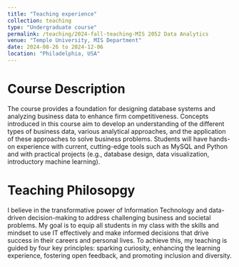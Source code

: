 ```yaml
---
title: "Teaching experience"
collection: teaching
type: "Undergraduate course"
permalink: /teaching/2024-fall-teaching-MIS 2052 Data Analytics
venue: "Temple University, MIS Department"
date: 2024-08-26 to 2024-12-06
location: "Philadelphia, USA"
---
```



Course Description
======
The course provides a foundation for designing database systems and analyzing business data to enhance firm competitiveness. Concepts introduced in this course aim to develop an understanding of the different types of business data, various analytical approaches, and the application of these approaches to solve business problems. Students will have hands-on experience with current, cutting-edge tools such as MySQL and Python and with practical projects (e.g., database design, data visualization, introductory machine learning). 

Teaching Philosopgy
======
I believe in the transformative power of Information Technology and data-driven decision-making to address challenging business and societal problems. My goal is to equip all students in my class with the skills and mindset to use IT effectively and make informed decisions that drive success in their careers and personal lives. To achieve this, my teaching is guided by four key principles: sparking curiosity, enhancing the learning experience, fostering open feedback, and promoting inclusion and diversity.

